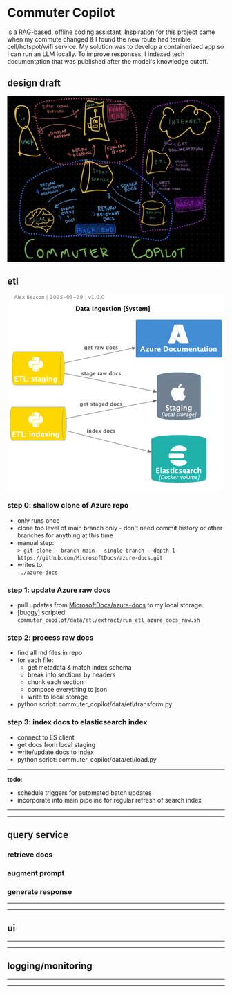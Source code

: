 # Commuter Copilot
is a RAG-based, offline coding assistant. Inspiration for this project came when my commute changed & I found the new route had terrible cell/hotspot/wifi service. My solution was to develop a containerized app so I can run an LLM locally. To improve responses, I indexed tech documentation that was published after the model's knowledge cutoff.  

## design draft
![Commuter Copilot](docs/images/commuter_copilot_design_draft.jpg)

## etl
![ETL System](docs/images/data_ingestion_system.png)
### step 0: shallow clone of Azure repo  
- only runs once
- clone top level of main branch only - don't need commit history or other branches for anything at this time
- manual step:  
  `> git clone --branch main --single-branch --depth 1 https://github.com/MicrosoftDocs/azure-docs.git`
- writes to:  
  `../azure-docs`  
  
### step 1: update Azure raw docs
 - pull updates from [MicrosoftDocs/azure-docs](https://github.com/MicrosoftDocs/azure-docs) to my local storage.  
 - [buggy] scripted: `commuter_copilot/data/etl/extract/run_etl_azure_docs_raw.sh`

### step 2: process raw docs
- find all md files in repo
- for each file: 
  - get metadata & match index schema
  - break into sections by headers
  - chunk each section
  - compose everything to json
  - write to local storage
- python script: commuter_copilot/data/etl/transform.py

### step 3: index docs to elasticsearch index
- connect to ES client
- get docs from local staging
- write/update docs to index   
- python script: commuter_copilot/data/etl/load.py

<hr>

**todo**:  
- schedule triggers for automated batch updates
- incorporate into main pipeline for regular refresh of search index  
  
  
<hr>
<hr>  
  
## query service
### retrieve docs
### augment prompt
### generate response
  
  
<hr>
<hr>  
  
## ui
<hr>
<hr>  
  
## logging/monitoring
  
<hr>
<hr>  
  